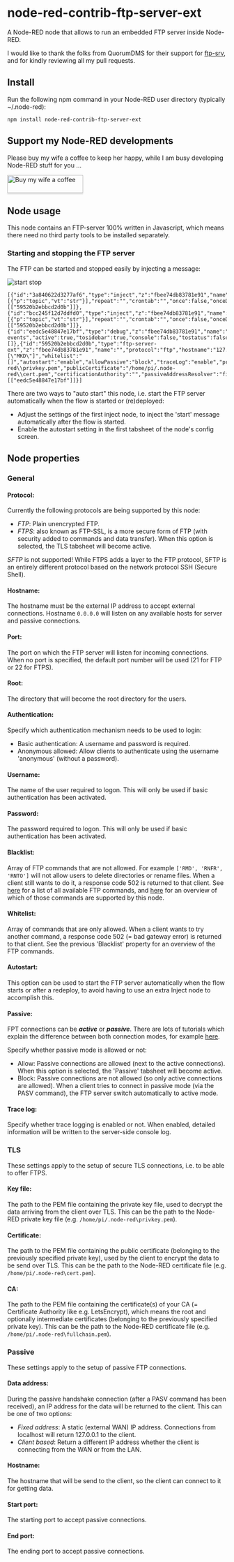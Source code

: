 # node-red-contrib-ftp-server-ext
A Node-RED node that allows to run an embedded FTP server inside Node-RED.

I would like to thank the folks from QuorumDMS for their support for [ftp-srv](https://github.com/QuorumDMS/ftp-srv), and for kindly reviewing all my pull requests.

## Install
Run the following npm command in your Node-RED user directory (typically ~/.node-red):
```
npm install node-red-contrib-ftp-server-ext
```

## Support my Node-RED developments
Please buy my wife a coffee to keep her happy, while I am busy developing Node-RED stuff for you ...

<a href="https://www.buymeacoffee.com/bartbutenaers" target="_blank"><img src="https://www.buymeacoffee.com/assets/img/custom_images/orange_img.png" alt="Buy my wife a coffee" style="height: 41px !important;width: 174px !important;box-shadow: 0px 3px 2px 0px rgba(190, 190, 190, 0.5) !important;-webkit-box-shadow: 0px 3px 2px 0px rgba(190, 190, 190, 0.5) !important;" ></a>

## Node usage
This node contains an FTP-server 100% written in Javascript, which means there need no third party tools to be installed separately.

### Starting and stopping the FTP server
The FTP can be started and stopped easily by injecting a message:

![start stop](https://user-images.githubusercontent.com/14224149/176360540-7a2f6759-faa3-408d-9cbe-5dd31db1e375.png)
```
[{"id":"3a840622d3277af6","type":"inject","z":"fbee74db83781e91","name":"","props":[{"p":"topic","vt":"str"}],"repeat":"","crontab":"","once":false,"onceDelay":0.1,"topic":"start","x":610,"y":780,"wires":[["59520b2ebbcd2d0b"]]},{"id":"bcc245f12d7ddfd0","type":"inject","z":"fbee74db83781e91","name":"","props":[{"p":"topic","vt":"str"}],"repeat":"","crontab":"","once":false,"onceDelay":0.1,"topic":"stop","x":610,"y":840,"wires":[["59520b2ebbcd2d0b"]]},{"id":"eedc5e48847e17bf","type":"debug","z":"fbee74db83781e91","name":"FTP events","active":true,"tosidebar":true,"console":false,"tostatus":false,"complete":"payload","targetType":"msg","statusVal":"","statusType":"auto","x":970,"y":780,"wires":[]},{"id":"59520b2ebbcd2d0b","type":"ftp-server-ext","z":"fbee74db83781e91","name":"","protocol":"ftp","hostname":"127.0.0.1","port":"7021","authentication":"basic","blacklist":"[\"MKD\"]","whitelist":"[]","autostart":"enable","allowPassive":"block","traceLog":"enable","privateKey":"/home/pi/.node-red\\privkey.pem","publicCertificate":"/home/pi/.node-red\\cert.pem","certificationAuthority":"","passiveAddressResolver":"fixed","passiveDataHostname":"homespy2.duckdns.org","passiveStartPort":1024,"passiveEndPort":65535,"x":780,"y":780,"wires":[["eedc5e48847e17bf"]]}]
```
There are two ways to "auto start" this node, i.e. start the FTP server automatically when the flow is started or (re)deployed:
+ Adjust the settings of the first inject node, to inject the 'start' message automatically after the flow is started.
+ Enable the autostart setting in the first tabsheet of the node's config screen.

## Node properties

### General

#### Protocol:
Currently the following protocols are being supported by this node:
+ *FTP*: Plain unencrypted FTP.
+ *FTPS*: also known as FTP-SSL, is a more secure form of FTP (with security added to commands and data transfer).  When this option is selected, the TLS tabsheet will become active.

*SFTP* is not supported!  While FTPS adds a layer to the FTP protocol, SFTP is an entirely different protocol based on the network protocol SSH (Secure Shell).

#### Hostname:
The hostname must be the external IP address to accept external connections. Hostname `0.0.0.0` will listen on any available hosts for server and passive connections.

#### Port:
The port on which the FTP server will listen for incoming connections.  When no port is specified, the default port number will be used (21 for FTP or 22 for FTPS).

#### Root:
The directory that will become the root directory for the users.

#### Authentication:
Specify which authentication mechanism needs to be used to login:
+ Basic authentication</b>: A username and password is required.
+ Anonymous allowed</b>: Allow clients to authenticate using the username 'anonymous' (without a password).

#### Username:
The name of the user required to logon.  This will only be used if basic authentication has been activated.

#### Password:
The password required to logon.  This will only be used if basic authentication has been activated.

#### Blacklist:
Array of FTP commands that are not allowed.  For example `['RMD', 'RNFR', 'RNTO']` will not allow users to delete directories or rename files.  When a client still wants to do it, a response code 502 is returned to that client.  See [here](https://en.wikipedia.org/wiki/List_of_FTP_commands) for a list of all available FTP commands, and [here](https://github.com/QuorumDMS/ftp-srv/tree/main/src/commands/registration) for an overview of which of those commands are supported by this node.

#### Whitelist:
Array of commands that are only allowed.  When a client wants to try another command, a response code 502 (= bad gateway error) is returned to that client.  See the previous 'Blacklist' property for an overview of the FTP commands.

#### Autostart:
This option can be used to start the FTP server automatically when the flow starts or after a redeploy, to avoid having to use an extra Inject node to accomplish this.

#### Passive:
FPT connections can be ***active*** or ***passive***.  There are lots of tutorials which explain the difference between both connection modes, for example [here](https://www.jscape.com/blog/active-v-s-passive-ftp-simplified).

Specify whether passive mode is allowed or not:
+ Allow: Passive connections are allowed (next to the active connections).  When this option is selected, the 'Passive' tabsheet will become active.
+ Block: Passive connections are not allowed (so only active connections are allowed).  When a client tries to connect in passive mode (via the PASV command), the FTP server switch automatically to active mode.

#### Trace log:
Specify whether trace logging is enabled or not.  When enabled, detailed information will be written to the server-side console log.

### TLS
These settings apply to the setup of secure TLS connections, i.e. to be able to offer FTPS.

#### Key file:
The path to the PEM file containing the private key file, used to decrypt the data arriving from the client over TLS.  This can be the path to the Node-RED private key file (e.g. `/home/pi/.node-red\privkey.pem`).

#### Certificate:
The path to the PEM file containing the public certificate (belonging to the previously specified private key), used by the client to encrypt the data to be send over TLS.   This can be the path to the Node-RED certificate file (e.g. `/home/pi/.node-red\cert.pem`).

#### CA:
The path to the PEM file containing the certificate(s) of your CA (= Certificate Authority like e.g. LetsEncrypt), which means the root and optionally intermediate certificates (belonging to the previously specified private key).  This can be the path to the Node-RED certificate file (e.g. `/home/pi/.node-red\fullchain.pem`).
    
### Passive
These settings apply to the setup of passive FTP connections.
    
#### Data address:
During the passive handshake connection (after a PASV command has been received), an IP address for the data will be returned to the client.  This can be one of two options:
+ *Fixed address*: A static (external WAN) IP address.  Connections from localhost will return 127.0.0.1 to the client.
+ *Client based*: Return a different IP address whether the client is connecting from the WAN or from the LAN.

#### Hostname:
The hostname that will be send to the client, so the client can connect to it for getting data.

#### Start port:
The starting port to accept passive connections.

#### End port:
The ending port to accept passive connections.
